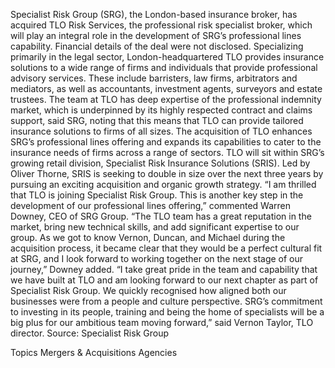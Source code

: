Specialist Risk Group (SRG), the London-based insurance broker, has acquired TLO Risk Services, the professional risk specialist broker, which will play an integral role in the development of SRG’s professional lines capability.
Financial details of the deal were not disclosed.
Specializing primarily in the legal sector, London-headquartered TLO provides insurance solutions to a wide range of firms and individuals that provide professional advisory services. These include barristers, law firms, arbitrators and mediators, as well as accountants, investment agents, surveyors and estate trustees.
The team at TLO has deep expertise of the professional indemnity market, which is underpinned by its highly respected contract and claims support, said SRG, noting that this means that TLO can provide tailored insurance solutions to firms of all sizes.
The acquisition of TLO enhances SRG’s professional lines offering and expands its capabilities to cater to the insurance needs of firms across a range of sectors. TLO will sit within SRG’s growing retail division, Specialist Risk Insurance Solutions (SRIS). Led by Oliver Thorne, SRIS is seeking to double in size over the next three years by pursuing an exciting acquisition and organic growth strategy.
“I am thrilled that TLO is joining Specialist Risk Group. This is another key step in the development of our professional lines offering,” commented Warren Downey, CEO of SRG Group.
“The TLO team has a great reputation in the market, bring new technical skills, and add significant expertise to our group. As we got to know Vernon, Duncan, and Michael during the acquisition process, it became clear that they would be a perfect cultural fit at SRG, and I look forward to working together on the next stage of our journey,” Downey added.
“I take great pride in the team and capability that we have built at TLO and am looking forward to our next chapter as part of Specialist Risk Group. We quickly recognised how aligned both our businesses were from a people and culture perspective. SRG’s commitment to investing in its people, training and being the home of specialists will be a big plus for our ambitious team moving forward,” said Vernon Taylor, TLO director.
Source: Specialist Risk Group

Topics
Mergers & Acquisitions
Agencies
